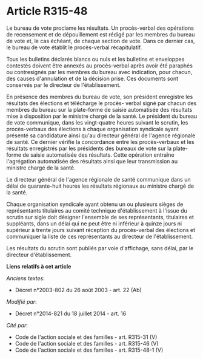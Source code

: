 # Article R315-48

Le bureau de vote proclame les résultats. Un procès-verbal des opérations de recensement et de dépouillement est rédigé par
les membres du bureau de vote et, le cas échéant, de chaque section de vote. Dans ce dernier cas, le bureau de vote établit
le procès-verbal récapitulatif. 

Tous les bulletins déclarés blancs ou nuls et les bulletins et enveloppes contestés doivent être annexés au procès-verbal
après avoir été paraphés ou contresignés par les membres du bureau avec indication, pour chacun, des causes d'annulation et
de la décision prise. Ces documents sont conservés par le directeur de l'établissement. 

En présence des membres du bureau de vote, son président enregistre les résultats des élections et télécharge le procès-
verbal signé par chacun des membres du bureau sur la plate-forme de saisie automatisée des résultats mise à disposition par
le ministre chargé de la santé. Le président du bureau de vote communique, dans les vingt-quatre heures suivant le scrutin,
les procès-verbaux des élections à chaque organisation syndicale ayant présenté sa candidature ainsi qu'au directeur général
de l'agence régionale de santé. Ce dernier vérifie la concordance entre les procès-verbaux et les résultats enregistrés par
les présidents des bureaux de vote sur la plate-forme de saisie automatisée des résultats. Cette opération entraîne
l'agrégation automatisée des résultats ainsi que leur transmission au ministre chargé de la santé. 

Le directeur général de l'agence régionale de santé communique dans un délai de quarante-huit heures les résultats régionaux
au ministre chargé de la santé.

Chaque organisation syndicale ayant obtenu un ou plusieurs sièges de représentants titulaires au comité technique
d'établissement à l'issue du scrutin sur sigle doit désigner l'ensemble de ses représentants, titulaires et suppléants, dans
un délai qui ne peut être ni inférieur à quinze jours ni supérieur à trente jours suivant réception du procès-verbal des
élections et communiquer la liste de ces représentants au directeur de l'établissement.

Les résultats du scrutin sont publiés par voie d'affichage, sans délai, par le directeur d'établissement.

**Liens relatifs à cet article**

_Anciens textes_:

  - Décret n°2003-802 du 26 août 2003 - art. 22 (Ab)

_Modifié par_:

  - Décret n°2014-821 du 18 juillet 2014 - art. 16

_Cité par_:

  - Code de l'action sociale et des familles - art. R315-31 (V)
  - Code de l'action sociale et des familles - art. R315-46 (V)
  - Code de l'action sociale et des familles - art. R315-48-1 (V)
